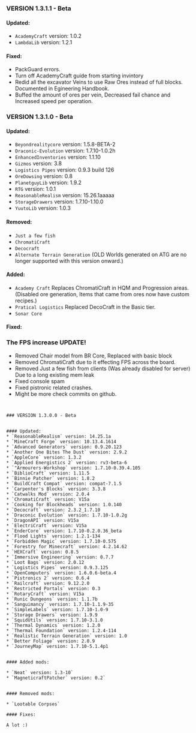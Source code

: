 ### VERSION 1.3.1.1 - Beta

#### Updated:

* `AcademyCraft` version: 1.0.2
* `LambdaLib` version: 1.2.1

#### Fixed:

* PackGuard errors.
* Turn off AcademyCraft guide from starting invintory
* Redid all the excavator Veins to use Raw Ores instead of full blocks. Documented in Egineering Handbook.
* Buffed the amount of ores per vein, Decreased fail chance and Increased speed per operation.

### VERSION 1.3.1.0 - Beta

#### Updated:

* `Beyondrealitycore` version: 1.5.8-BETA-2
* `Draconic-Evolution` version: 1.7.10-1.0.2h
* `EnhancedInventories` version: 1.1.10
* `Gizmos` version: 3.8
* `Logistics Pipes` version: 0.9.3 build 126 
* `OreDowsing` version: 0.8
* `PlanetguyLib` version: 1.9.2
* `RTG` version: 1.0.1
* `ReasonableRealism` version: 15.26.1aaaaa
* `StorageDrawers` version: 1.7.10-1.10.0
* `YuutoLib` version: 1.0.3

#### Removed:

* `Just a few fish`
* `ChromatiCraft`
* `Decocraft`
* `Alternate Terrain Generation` (OLD Worlds generated on ATG are no longer supported with this version onward.)

#### Added:

* `Academy Craft` Replaces ChromatiCraft in HQM and Progression areas. (Disabled ore generation, Items that came from ores now have custom recipes.)
* `Pratical Logistics` Replaced DecoCraft in the Basic tier.
* `Sonar Core`

#### Fixed:

### The FPS increase UPDATE!

* Removed Chair model from BR Core, Replaced with basic block
* Removed ChromatiCraft due to it effecting FPS across the board.
* Removed Just a few fish from clients (Was already disabled for server) Due to a long existing mem leak
* Fixed console spam
* Fixed pistronic related crashes.
* Might be more check commits on github.

~~~~~~~~~~~~~~~~~~~~~~~~~~~~~~~~~~~~~~~~~~~~~~~~~~~~~~~~~~~~~~~~~~~~~~~~~~~~~~~~~


### VERSION 1.3.0.0 - Beta


#### Updated:
* `ReasonableRealism` version: 14.25.1a
* `MineCraft Forge` version: 10.13.4.1614
* `Advanced Generators` version: 0.9.20.123
* `Another One Bites The Dust` version: 2.9.2
* `AppleCore` version: 1.3.2
* `Applied Energistics 2` version: rv3-beta-6
* `"Armourers-Workshop` version: 1.7.10-0.39.4.105
* `BiblioCraft` version: 1.11.5
* `Binnie Patcher` version: 1.8.2
* `BuildCraft Compat` version: compat-7.1.5
* `Carpenter's Blocks` version: 3.3.8
* `Catwalks Mod` version: 2.0.4
* `ChromatiCraft` version: V15a
* `Cooking for Blockheads` version: 1.0.140
* `Decocraft` version: 2.3.2_1.7.10
* `Draconic Evolution` version: 1.7.10-1.0.2g
* `DragonAPI` version: V15a
* `ElectriCraft` version: V15a
* `EnderCore` version: 1.7.10-0.2.0.36_beta
* `Flood Lights` version: 1.2.1-134
* `Forbidden Magic` version: 1.7.10-0.575
* `Forestry for Minecraft` version: 4.2.14.62
* `HEXCraft` version: 0.8.5
* `Immersive Engineering` version: 0.7.7
* `Loot Bags` version: 2.0.12
* `Logistics Pipes` version: 0.9.3.125
* `OpenComputers` version: 1.6.0.6-beta.4
* `Pistronics 2` version: 0.6.4
* `Railcraft` version: 9.12.2.0
* `Restricted Portals` version: 0.3
* `RotaryCraft` version: V15a
* `Runic Dungeons` version: 1.1.7b
* `Sanguimancy` version: 1.7.10-1.1.9-35
* `SimpleLabels` version: 1.7.10-1.0-9
* `Storage Drawers` version: 1.9.9
* `SquidUtils` version: 1.7.10-3.1.0
* `Thermal Dynamics` version: 1.2.0
* `Thermal Foundation` version: 1.2.4-114
* `Realistic Terrain Generation` version: 1.0
* `Better Foliage` version: 2.0.9
* `JourneyMap` version: 1.7.10-5.1.4p1


#### Added mods:

* `Neat` version: 1.3-10`
* `MagneticraftPatcher` version: 0.2`


#### Removed mods:

* `Lootable Corpses`

#### Fixes:

A lot :)

